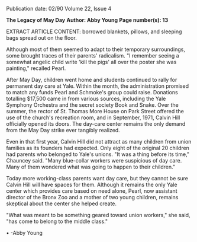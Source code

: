 Publication date: 02/90
Volume 22, Issue 4

**The Legacy of May Day**
**Author: Abby Young**
**Page number(s): 13**

EXTRACT ARTICLE CONTENT:
borrowed blankets, pillows, and sleeping bags spread out on the floor. 

Although most of them seemed to adapt to their temporary surroundings, some brought traces of their parents' radicalism. "I remember seeing a somewhat angelic child write 'kill the pigs' all over the poster she was painting," recalled Pearl. 

After May Day, children went home and students continued to rally for permanent day care at Yale. Within the month, the administration promised to match any funds Pearl and Schmoke's group could raise. Donations totalling $17,500 came in from various sources, including the Yale Symphony Orchestra and the secret society Book and Snake. Over the summer, the rector of St. Thomas More House on Park Street offered the use of the church's recreation room, and in September, 1971, Calvin Hill officially opened its doors. The day-care center remains the only demand from the May Day strike ever tangibly realized. 

Even in that first year, Calvin Hill did not attract as many children from union families as its founders had expected. Only eight of the original 20 children had parents who belonged to Yale's unions. "It was a thing before its time," Chauncey said. "Many blue-collar workers were suspicious of day care. Many of them wondered what was going to happen to their children." 

Today more working-class parents want day care, but they cannot be sure Calvin Hill will have spaces for them. Although it remains the only Yale center which provides care based on need alone, Pearl, now assistant director of the Bronx Zoo and a mother of two young children, remains skeptical about the center she helped create. 

"What was meant to be something geared toward union workers," she said, "has come to belong to the middle class." 

• 
-Abby Young